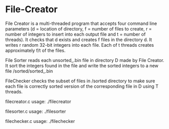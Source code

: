 # File-Creator

File Creator is a multi-threaded program that accepts four command line parameters (d = location of directory, f = number of files to create, r = number of integers to insert into each output file and t = number of threads). It checks that d exists and creates f files in the directory d. It writes r random 32-bit integers into each file. Each of t threads creates approximately f/t of the files.

File Sorter reads each unsorted_<id>.bin file in directory D made by File Creator. It sort the integers found in the file and write the sorted integers to a new file <D>/sorted/sorted_<id>.bin

FileChecker checks the subset of files in <D>/sorted directory to make sure each file is correctly sorted version of the corresponding file in D using T threads.


filecreator.c usage: ./filecreator <absolute-path> <num-files> <num-integers> <num-threads>

filesorter.c usage: ./filesorter <absolute-path>

filechecker.c usage: ./filechecker <absolute-path> <num-threads>

